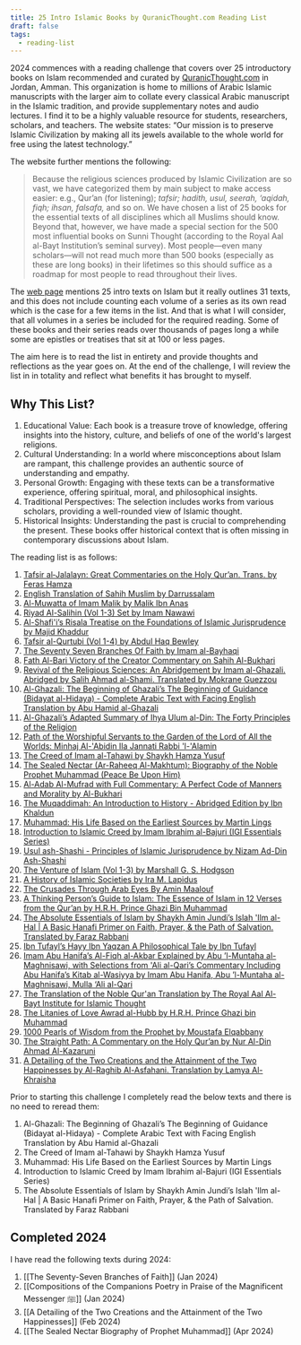 ```yaml
---
title: 25 Intro Islamic Books by QuranicThought.com Reading List
draft: false
tags:
  - reading-list
---
```

2024 commences with a reading challenge that covers over 25 introductory books on Islam recommended and curated by [QuranicThought.com](https://quranicthought.com/) in Jordan, Amman. This organization is home to millions of Arabic Islamic manuscripts with the larger aim to collate every classical Arabic manuscript in the Islamic tradition, and provide supplementary notes and audio lectures. I find it to be a highly valuable resource for students, researchers, scholars, and teachers. The website states: “Our mission is to preserve Islamic Civilization by making all its jewels available to the whole world for free using the latest technology.”

The website further mentions the following:

> Because the religious sciences produced by Islamic Civilization are so vast, we have categorized them by main subject to make access easier: e.g., Qur’an (for listening); _tafsir; hadith, usul, seerah, ‘aqidah, fiqh; ihsan, falsafa,_ and so on. We have chosen a list of 25 books for the essential texts of all disciplines which all Muslims should know. Beyond that, however, we have made a special section for the 500 most influential books on Sunni Thought (according to the Royal Aal al-Bayt Institution’s seminal survey). Most people—even many scholars—will not read much more than 500 books (especially as these are long books) in their lifetimes so this should suffice as a roadmap for most people to read throughout their lives.

The [web page](https://www.quranicthought.com/25-introductory-books/) mentions 25 intro texts on Islam but it really outlines 31 texts, and this does not include counting each volume of a series as its own read which is the case for a few items in the list. And that is what I will consider, that all volumes in a series be included for the required reading. Some of these books and their series reads over thousands of pages long a while some are epistles or treatises that sit at 100 or less pages.

The aim here is to read the list in entirety and provide thoughts and reflections as the year goes on. At the end of the challenge, I will review the list in in totality and reflect what benefits it has brought to myself.
## Why This List?

1. Educational Value: Each book is a treasure trove of knowledge, offering insights into the history, culture, and beliefs of one of the world's largest religions.
2. Cultural Understanding: In a world where misconceptions about Islam are rampant, this challenge provides an authentic source of understanding and empathy.
3. Personal Growth: Engaging with these texts can be a transformative experience, offering spiritual, moral, and philosophical insights.
4. Traditional Perspectives: The selection includes works from various scholars, providing a well-rounded view of Islamic thought.
5. Historical Insights: Understanding the past is crucial to comprehending the present. These books offer historical context that is often missing in contemporary discussions about Islam.

The reading list is as follows:

1. [Tafsir al‐Jalalayn: Great Commentaries on the Holy Qur’an. Trans. by Feras Hamza](https://rissc.jo/tafsir-al-jalalayn/)
2. [English Translation of Sahih Muslim by Darrussalam](https://darussalam.com/sahih-muslim-english-arabic-7-volume-set/)
3. [Al-Muwatta of Imam Malik by Malik Ibn Anas](https://books.google.ca/books/about/Al_Muwatta_of_Imam_Malik.html?id=JizNoQEACAAJ&redir_esc=y)
4. [Riyad Al-Salihin (Vol 1-3) Set by Imam Nawawi](https://books.google.ca/books/about/Riyad_as_Salihin.html?id=UyD8DwAAQBAJ&redir_esc=y)
5. [Al-Shafi'i’s Risala Treatise on the Foundations of Islamic Jurisprudence by Majid Khaddur](https://its.org.uk/catalogue/al-shafiis-risala-treatise-on-the-foundation-of-islamic-jurisprudence-hardback/)
6. [Tafsir al-Qurtubi (Vol 1-4) by Abdul Haq Bewley](https://books.google.ca/books/about/Tafsir_Al_Qurtubi_Vol_1.html?id=mgi7wwEACAAJ&redir_esc=y)
7. [The Seventy Seven Branches Of Faith by Imam al-Bayhaqi](https://openlibrary.org/books/OL12076586M/The_Seventy-Seven_Branches_of_Faith)
8. [Fath Al-Bari Victory of the Creator Commentary on Sahih Al-Bukhari](https://daraltaqwa.com/products/fath-al-bari-english-commentary-of-sahih-bukhari-by-ibn-hajar-al-asqalani-volume-1)
9. [Revival of the Religious Sciences: An Abridgement by Imam al-Ghazali. Abridged by Salih Ahmad al-Shami. Translated by Mokrane Guezzou](https://wardahbooks.com/products/revivalofthereligioussciencesanabridgement)
10. [Al-Ghazali: The Beginning of Ghazali’s The Beginning of Guidance (Bidayat al-Hidaya) - Complete Arabic Text with Facing English Translation by Abu Hamid al-Ghazali](https://www.whitethreadpress.com/publication/ghazali-the-beginning-of-guidance/)
11. [Al-Ghazali’s Adapted Summary of Ihya Ulum al-Din: The Forty Principles of the Religion](https://books.google.ca/books/about/Al_Ghazali_s_Adapted_Summary_of_Ihya_Ulu.html?id=-ZJtEAAAQBAJ&redir_esc=y)
12. [Path of the Worshipful Servants to the Garden of the Lord of All the Worlds: Minhaj Al-'Abidin Ila Jannati Rabbi 'l-'Alamin](https://books.google.ca/books/about/Path_of_the_Worshipful_Servants_to_the_G.html?id=MpvztgAACAAJ&redir_esc=y)
13. [The Creed of Imam al-Tahawi by Shaykh Hamza Yusuf](https://fonsvitae.com/product/the-creed-of-imam-al-tahawi/)
14. [The Sealed Nectar (Ar-Raheeq Al-Makhtum): Biography of the Noble Prophet Muhammad (Peace Be Upon Him)](https://books.google.ca/books/about/The_Sealed_Nectar_Ar_Raheeq_Al_makhtum.html?id=Q5Y2zgEACAAJ&redir_esc=y)
15. [Al-Adab Al-Mufrad with Full Commentary: A Perfect Code of Manners and Morality by Al-Bukhari](https://books.google.ca/books/about/Al_Adab_Al_Mufrad_with_Full_Commentary.html?id=zr7KtAEACAAJ&redir_esc=y)
16. [The Muqaddimah: An Introduction to History - Abridged Edition by Ibn Khaldun](https://books.google.ca/books/about/The_Muqaddimah.html?id=XRCnDwAAQBAJ&redir_esc=y)
17. [Muhammad: His Life Based on the Earliest Sources by Martin Lings](https://books.google.ca/books/about/Muhammad.html?id=aFEwAAAAYAAJ&redir_esc=y)
18. [Introduction to Islamic Creed by Imam Ibrahim al-Bajuri (IGI Essentials Series)](https://www.imamghazali.org/islamic-creed-ebook)
19. [Usul ash-Shashi - Principles of Islamic Jurisprudence by Nizam Ad-Din Ash-Shashi](https://turath.co.uk/publications/usul-ash-shashi/)
20. [The Venture of Islam (Vol 1-3) by Marshall G. S. Hodgson](https://press.uchicago.edu/ucp/books/author/H/M/au5567921.html)
21. [A History of Islamic Societies by Ira M. Lapidus](https://www.cambridge.org/highereducation/books/a-history-of-islamic-societies/22183D81CFE5E37E5DBED1A0F5AB0FB9#overview)
22. [The Crusades Through Arab Eyes By Amin Maalouf](https://www.penguinrandomhouse.com/books/104871/the-crusades-through-arab-eyes-by-amin-maalouf/)
23. [A Thinking Person’s Guide to Islam: The Essence of Islam in 12 Verses from the Qur’an by H.R.H. Prince Ghazi Bin Muhammad](https://books.google.ca/books/about/A_Thinking_Person_s_Guide_to_Islam.html?id=tZNsEAAAQBAJ&redir_esc=y)
24. [The Absolute Essentials of Islam by Shaykh Amin Jundi’s Islah 'Ilm al-Hal | A Basic Hanafi Primer on Faith, Prayer, & the Path of Salvation. Translated by Faraz Rabbani](https://www.whitethreadpress.com/publication/the-absolute-essentials-of-islam/)
25. [Ibn Tufayl’s Hayy Ibn Yaqzan A Philosophical Tale by Ibn Tufayl](https://press.uchicago.edu/ucp/books/book/chicago/I/bo25938805.html)
26. [Imam Abu Hanifa’s Al-Fiqh al-Akbar Explained by Abu ’l-Muntaha al-Maghnisawi, with Selections from 'Ali al-Qari’s Commentary Including Abu Hanifa’s Kitab al-Wasiyya by Imam Abu Hanifa, Abu ’l-Muntaha al-Maghnisawi, Mulla ‘Ali al-Qari](https://www.whitethreadpress.com/publication/imam-abu-hanifas-al-fiqh-al-akbar-explained/)
27. [The Translation of the Noble Qur'an Translation by The Royal Aal Al-Bayt Institute for Islamic Thought](https://rissc.jo/translation-of-the-noble-quran-english/)
28. [The Litanies of Love Awrad al-Hubb by H.R.H. Prince Ghazi bin Muhammad](https://www.whitethreadpress.com/publication/litany-of-love/)
29. [1000 Pearls of Wisdom from the Prophet by Moustafa Elqabbany](https://rissc.jo/1000-pearls-of-wisdom-from-the-prophet/)
30. [The Straight Path: A Commentary on the Holy Qur’an by Nur Al-Din Ahmad Al-Kazaruni](https://its.org.uk/catalogue/the-straight-path-a-commentary-on-the-holy-quran/)
31. [A Detailing of the Two Creations and the Attainment of the Two Happinesses by Al-Raghib Al-Asfahani. Translation by Lamya Al-Khraisha](https://rissc.jo/a-detailing-of-the-two-creations-and-the-attainment-of-the-two-happinesses/)

Prior to starting this challenge I completely read the below texts and there is no need to reread them:

1. Al-Ghazali: The Beginning of Ghazali’s The Beginning of Guidance (Bidayat al-Hidaya) - Complete Arabic Text with Facing English Translation by Abu Hamid al-Ghazali
2. The Creed of Imam al-Tahawi by Shaykh Hamza Yusuf
3. Muhammad: His Life Based on the Earliest Sources by Martin Lings
4. Introduction to Islamic Creed by Imam Ibrahim al-Bajuri (IGI Essentials Series)
5. The Absolute Essentials of Islam by Shaykh Amin Jundi’s Islah 'Ilm al-Hal | A Basic Hanafi Primer on Faith, Prayer, & the Path of Salvation. Translated by Faraz Rabbani

## Completed 2024 

I have read the following texts during 2024:

1. [[The Seventy-Seven Branches of Faith]] (Jan 2024)
2. [[Compositions of the Companions Poetry in Praise of the Magnificent Messenger ﷺ]] (Jan 2024)
3. [[A Detailing of the Two Creations and the Attainment of the Two Happinesses]] (Feb 2024)
4. [[The Sealed Nectar Biography of Prophet Muhammad]] (Apr 2024)